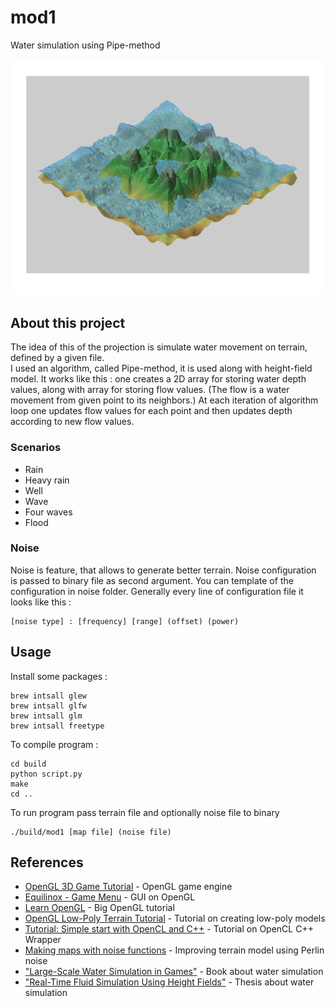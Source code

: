 # mod1

Water simulation using Pipe-method

![](icon.png)

## About this project

The idea of this of the projection is simulate water movement on terrain, defined by a given file. \
I used an algorithm, called Pipe-method, it is used along with height-field model. It works like this : 
one creates a 2D array for storing water depth values, along with array for storing flow values.
(The flow is a water movement from given point to its neighbors.)
At each iteration of algorithm loop one updates flow values for each point and then updates depth according to new flow values.    

### Scenarios

* Rain
* Heavy rain
* Well
* Wave
* Four waves
* Flood

### Noise 

Noise is feature, that allows to generate better terrain.
Noise configuration is passed to binary file as second argument. 
You can template of the configuration in noise folder.
Generally every line of configuration file it looks like this :

```
[noise type] : [frequency] [range] (offset) (power) 
``` 

## Usage

Install some packages :
```
brew intsall glew
brew intsall glfw
brew intsall glm
brew intsall freetype

```
To compile program :
```
cd build
python script.py
make
cd ..
```

To run program pass terrain file and optionally noise file to binary

```
./build/mod1 [map file] (noise file)
``` 

## References

* [OpenGL 3D Game Tutorial](https://www.youtube.com/playlist?list=PLRIWtICgwaX0u7Rf9zkZhLoLuZVfUksDP) - OpenGL game engine
* [Equilinox - Game Menu](https://www.youtube.com/watch?v=TnWt31irobo&list=PLRIWtICgwaX1gcSZ8qj8Q473tz7PsNmpR&index=122) - GUI on OpenGL
* [Learn OpenGL](https://habr.com/ru/post/473990/) - Big OpenGL tutorial
* [OpenGL Low-Poly Terrain Tutorial](https://www.youtube.com/watch?v=l6PEfzQVpvM&list=PLRIWtICgwaX19nkYWDV-U1Ng2C2jnFFLt) - Tutorial on creating low-poly models
* [Tutorial: Simple start with OpenCL and C++](http://simpleopencl.blogspot.com/2013/06/tutorial-simple-start-with-opencl-and-c.html) -  Tutorial on OpenCL C++ Wrapper
* [Making maps with noise functions](https://www.redblobgames.com/maps/terrain-from-noise/) - Improving terrain model using Perlin noise
* ["Large-Scale Water Simulation in Games"](https://tutcris.tut.fi/portal/files/4312220/kellomaki_1354.pdf) - Book about water simulation
* ["Real-Time Fluid Simulation Using Height Fields"](http://citeseerx.ist.psu.edu/viewdoc/download?doi=10.1.1.138.5153&rep=rep1&type=pdf) - Thesis about water simulation